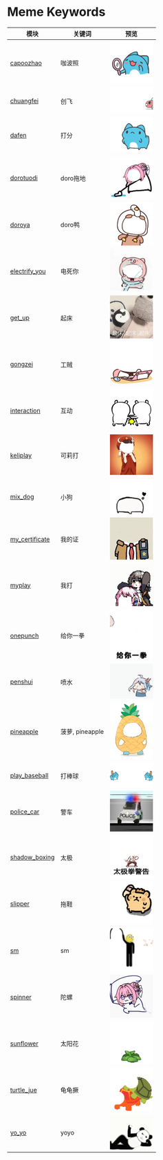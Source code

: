 # Meme Keywords

| 模块 | 关键词 | 预览 |
|------|--------|------|
| [capoozhao](../memes/capoozhao) | 咖波照 | <img src="../memes/capoozhao/images/0.png" width="100"> |
| [chuangfei](../memes/chuangfei) | 创飞 | <img src="../memes/chuangfei/images/0.png" width="100"> |
| [dafen](../memes/dafen) | 打分 | <img src="../memes/dafen/images/0.png" width="100"> |
| [dorotuodi](../memes/dorotuodi) | doro拖地 | <img src="../memes/dorotuodi/images/0.png" width="100"> |
| [doroya](../memes/doroya) | doro鸭 | <img src="../memes/doroya/images/0.png" width="100"> |
| [electrify_you](../memes/electrify_you) | 电死你 | <img src="../memes/electrify_you/images/0.png" width="100"> |
| [get_up](../memes/get_up) | 起床 | <img src="../memes/get_up/images/0.png" width="100"> |
| [gongzei](../memes/gongzei) | 工贼 | <img src="../memes/gongzei/images/0.png" width="100"> |
| [interaction](../memes/interaction) | 互动 | <img src="../memes/interaction/images/0.png" width="100"> |
| [keliplay](../memes/keliplay) | 可莉打 | <img src="../memes/keliplay/images/0.png" width="100"> |
| [mix_dog](../memes/mix_dog) | 小狗 | <img src="../memes/mix_dog/images/0.png" width="100"> |
| [my_certificate](../memes/my_certificate) | 我的证 | <img src="../memes/my_certificate/images/niuma.png" width="100"> |
| [myplay](../memes/myplay) | 我打 | <img src="../memes/myplay/images/0.png" width="100"> |
| [onepunch](../memes/onepunch) | 给你一拳 | <img src="../memes/onepunch/images/0.png" width="100"> |
| [penshui](../memes/penshui) | 喷水 | <img src="../memes/penshui/images/0.png" width="100"> |
| [pineapple](../memes/pineapple) | 菠萝, pineapple | <img src="../memes/pineapple/images/0.png" width="100"> |
| [play_baseball](../memes/play_baseball) | 打棒球 | <img src="../memes/play_baseball/images/0.png" width="100"> |
| [police_car](../memes/police_car) | 警车 | <img src="../memes/police_car/images/0.png" width="100"> |
| [shadow_boxing](../memes/shadow_boxing) | 太极 | <img src="../memes/shadow_boxing/images/0.png" width="100"> |
| [slipper](../memes/slipper) | 拖鞋 | <img src="../memes/slipper/images/0.png" width="100"> |
| [sm](../memes/sm) | sm | <img src="../memes/sm/images/0.png" width="100"> |
| [spinner](../memes/spinner) | 陀螺 | <img src="../memes/spinner/images/0.png" width="100"> |
| [sunflower](../memes/sunflower) | 太阳花 | <img src="../memes/sunflower/images/0.png" width="100"> |
| [turtle_jue](../memes/turtle_jue) | 龟龟撅 | <img src="../memes/turtle_jue/images/0.png" width="100"> |
| [yo_yo](../memes/yo_yo) | yoyo | <img src="../memes/yo_yo/images/0.png" width="100"> |
